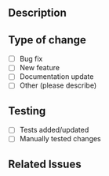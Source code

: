 ## Description

<!-- Describe your changes here -->

## Type of change

- [ ] Bug fix
- [ ] New feature
- [ ] Documentation update
- [ ] Other (please describe)

## Testing

- [ ] Tests added/updated
- [ ] Manually tested changes

## Related Issues

<!-- Link related issues here -->
